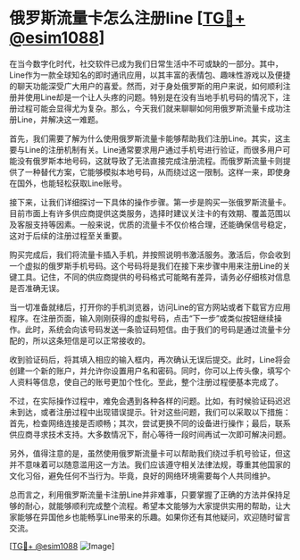 # 俄罗斯流量卡怎么注册line [[TG💪+ @esim1088](https://t.me/s/esim1088)]

在当今数字化时代，社交软件已成为我们日常生活中不可或缺的一部分。其中，Line作为一款全球知名的即时通讯应用，以其丰富的表情包、趣味性游戏以及便捷的聊天功能深受广大用户的喜爱。然而，对于身处俄罗斯的用户来说，如何顺利注册并使用Line却是一个让人头疼的问题。特别是在没有当地手机号码的情况下，注册过程可能会显得尤为复杂。那么，今天我们就来聊聊如何用俄罗斯流量卡成功注册Line，并解决这一难题。

首先，我们需要了解为什么使用俄罗斯流量卡能够帮助我们注册Line。其实，这主要与Line的注册机制有关。Line通常要求用户通过手机号进行验证，而很多用户可能没有俄罗斯本地号码，这就导致了无法直接完成注册流程。而俄罗斯流量卡则提供了一种替代方案，它能够模拟本地号码，从而绕过这一限制。这样一来，即使身在国外，也能轻松获取Line账号。

接下来，让我们详细探讨一下具体的操作步骤。第一步是购买一张俄罗斯流量卡。目前市面上有许多供应商提供这类服务，选择时建议关注卡的有效期、覆盖范围以及客服支持等因素。一般来说，优质的流量卡不仅价格合理，还能确保信号稳定，这对于后续的注册过程至关重要。

购买完成后，我们将流量卡插入手机，并按照说明书激活服务。激活后，你会收到一个虚拟的俄罗斯手机号码。这个号码将是我们在接下来步骤中用来注册Line的关键工具。记住，不同的供应商提供的号码格式可能略有差异，请务必仔细核对信息是否准确无误。

当一切准备就绪后，打开你的手机浏览器，访问Line的官方网站或者下载官方应用程序。在注册页面，输入刚刚获得的虚拟号码，点击“下一步”或类似按钮继续操作。此时，系统会向该号码发送一条验证码短信。由于我们的号码是通过流量卡分配的，所以这条短信是可以正常接收的。

收到验证码后，将其填入相应的输入框内，再次确认无误后提交。此时，Line将会创建一个新的账户，并允许你设置用户名和密码。同时，你可以上传头像，填写个人资料等信息，使自己的账号更加个性化。至此，整个注册过程便基本完成了。

不过，在实际操作过程中，难免会遇到各种各样的问题。比如，有时候验证码迟迟未到达，或者注册过程中出现错误提示。针对这些问题，我们可以采取以下措施：首先，检查网络连接是否顺畅；其次，尝试更换不同的设备进行操作；最后，联系供应商寻求技术支持。大多数情况下，耐心等待一段时间再试一次即可解决问题。

另外，值得注意的是，虽然使用俄罗斯流量卡可以帮助我们绕过手机号验证，但这并不意味着可以随意滥用这一方法。我们应该遵守相关法律法规，尊重其他国家的文化习俗，避免任何不当行为。毕竟，良好的网络环境需要每个人共同维护。

总而言之，利用俄罗斯流量卡注册Line并非难事，只要掌握了正确的方法并保持足够的耐心，就能够顺利完成整个流程。希望本文能够为大家提供实用的帮助，让大家能够在异国他乡也能畅享Line带来的乐趣。如果你还有其他疑问，欢迎随时留言交流。

[[TG💪+ @esim1088](https://t.me/s/esim1088) ![Image](https://i.postimg.cc/4NQfJmqS/Snipaste-2025-05-13-00-14-12.png)]
